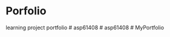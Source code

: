 # Porfolio
learning project portfolio
#   a s p 6 1 4 0 8  
 #   a s p 6 1 4 0 8  
 #   M y P o r t f o l i o  
 